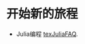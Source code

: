 # 开始新的旅程

- Julia编程 [texJuliaFAQ](https://gassive.github.io/texJuliaFAQ/ "studying Julia using GitBook"). 
